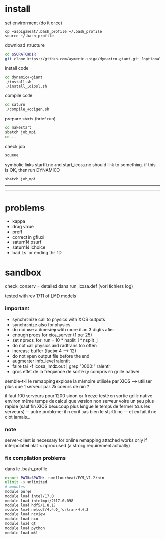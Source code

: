 # install

set environment (do it once)
```
cp ~aspigaheat/.bash_profile ~/.bash_profile
source ~/.bash_profile
```

download structure
```bash 
cd $SCRATCHDIR
git clone https://github.com/aymeric-spiga/dynamico-giant.git [optional different name]
```

install code
```bash 
cd dynamico-giant
./install.sh
./install_ioipsl.sh
```

compile code
```bash
cd saturn
./compile_occigen.sh
```

prepare starts (brief run)
```bash
cd makestart
sbatch job_mpi
cd ..
```

check job
```bash 
squeue
```
symbolic links startfi.nc and start_icosa.nc
should link to something. if this is OK, then
run DYNAMICO
```bash
sbatch job_mpi
```


----------------------------------------------------------
----------------------------------------------------------
# problems
- kappa
- drag value
- preff
- correct in gfluxi
- saturn1d psurf
- saturn1d ichoice
- bad Ls for ending the 1D

# sandbox

check_conserv = detailed dans run_icosa.def
(vori fichiers log)


tested with rev 1711 of LMD models

### important

* synchronize call to physics with XIOS outputs
* synchronize also for physics
* do not use a timestep with more than 3 digits after .
* enough procs for xios_server (1 per 25)
* set nprocs_for_run = 10 * nsplit_i * nsplit_j
* do not call physics and radtrans too often
* increase buffer (factor 4 --> 12)
* do not open output file before the end
* augmenter info_level ralentit
* faire tail -f icosa_lmdz.out | grep "0000:" ralentit
* gros effet de la fréquence de sortie (y compris en grille native)

semble-t-il le remapping explose la mémoire utilisée par XIOS
--> utiliser plus que 1 serveur par 25 coeurs de run ?

il faut 100 serveurs pour 1200 sinon ça freeze
testé en sortie grille native
environ même temps de calcul que version non serveur
voire un peu plus rapide
(sauf fin XIOS beaucoup plus longue 
le temps de fermer tous les serveurs)
-- autre probleme: il n ecrit pas bien le startfi.nc
-- et en fait il ne clot jamais...


### note

server-client is necessary for online remapping
attached works only if interpolated nlat < nproc used (a strong requirement actually)

### fix compilation problems 

dans le .bash_profile

```bash
export PATH=$PATH:.:~millourheat/FCM_V1.2/bin
ulimit -s unlimited
# modules
module purge
module load intel/17.0
module load intelmpi/2017.0.098
module load hdf5/1.8.17
module load netcdf/4.4.0_fortran-4.4.2
module load ncview
module load nco
module load qt
module load python
module load mkl
```

